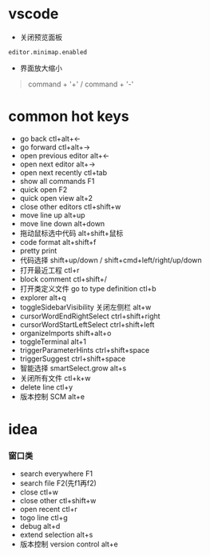 # vscode
* 关闭预览面板
```
editor.minimap.enabled
```

* 界面放大缩小
> command + '+' / command + '-'

# common hot keys
* go back ctl+alt+<-
* go forward ctl+alt+->
* open previous editor alt+<-
* open next editor alt+->
* open next recently ctl+tab
* show all commands F1
* quick open F2
* quick open view alt+2
* close other editors ctl+shift+w
* move line up alt+up
* move line down alt+down
* 拖动鼠标选中代码 alt+shift+鼠标
* code format alt+shift+f
* pretty print
* 代码选择 shift+up/down / shift+cmd+left/right/up/down
* 打开最近工程 ctl+r
* block comment ctl+shift+/
* 打开类定义文件 go to type definition ctl+b
* explorer alt+q
* toggleSidebarVisibility 关闭左侧栏 alt+w
* cursorWordEndRightSelect ctrl+shift+right
* cursorWordStartLeftSelect ctrl+shift+left
* organizeImports shift+alt+o
* toggleTerminal alt+1
* triggerParameterHints ctrl+shift+space
* triggerSuggest ctrl+shift+space
* 智能选择 smartSelect.grow alt+s
* 关闭所有文件 ctl+k+w
* delete line ctl+y
* 版本控制 SCM alt+e

# idea
### 窗口类
* search everywhere F1
* search file F2(先f1再f2)
* close ctl+w
* close other ctl+shift+w
* open recent ctl+r
* togo line ctl+g
* debug alt+d
* extend selection alt+s
* 版本控制 version control alt+e